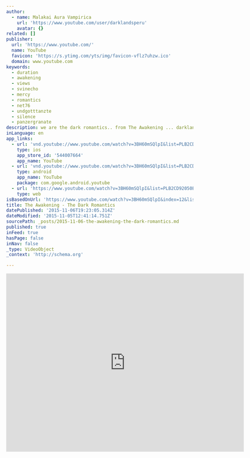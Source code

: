 ```yaml
---
author:
  - name: Malakai Aura Vampirica
    url: 'https://www.youtube.com/user/darklandsperu'
    avatar: {}
related: []
publisher:
  url: 'https://www.youtube.com/'
  name: YouTube
  favicon: 'https://s.ytimg.com/yts/img/favicon-vflz7uhzw.ico'
  domain: www.youtube.com
keywords:
  - duration
  - awakening
  - views
  - svinecho
  - mercy
  - romantics
  - net76
  - undgotttanzte
  - silence
  - panzergranate
description: we are the dark romantics.. from The Awakening ... darklandsperu.net76.net
inLanguage: en
app_links:
  - url: 'vnd.youtube://www.youtube.com/watch?v=3BH60mSQlpI&list=PLB2CD92050E0F9B8E&index=12&feature=applinks'
    type: ios
    app_store_id: '544007664'
    app_name: YouTube
  - url: 'vnd.youtube://www.youtube.com/watch?v=3BH60mSQlpI&list=PLB2CD92050E0F9B8E&index=12&feature=applinks'
    type: android
    app_name: YouTube
    package: com.google.android.youtube
  - url: 'https://www.youtube.com/watch?v=3BH60mSQlpI&list=PLB2CD92050E0F9B8E&index=12&feature=applinks'
    type: web
isBasedOnUrl: 'https://www.youtube.com/watch?v=3BH60mSQlpI&index=12&list=PLB2CD92050E0F9B8E'
title: The Awakening - The Dark Romantics
datePublished: '2015-11-06T19:23:05.314Z'
dateModified: '2015-11-05T12:41:14.751Z'
sourcePath: _posts/2015-11-06-the-awakening-the-dark-romantics.md
published: true
inFeed: true
hasPage: false
inNav: false
_type: VideoObject
_context: 'http://schema.org'

---
```

<iframe src="https://cdn.embedly.com/widgets/media.html?src=https%3A%2F%2Fwww.youtube.com%2Fembed%2Fvideoseries%3Flist%3DPLB2CD92050E0F9B8E&amp;url=https%3A%2F%2Fwww.youtube.com%2Fwatch%3Fv%3D3BH60mSQlpI%26index%3D12%26list%3DPLB2CD92050E0F9B8E&amp;image=https%3A%2F%2Fi.ytimg.com%2Fvi%2F3BH60mSQlpI%2Fhqdefault.jpg&amp;key=b7d04c9b404c499eba89ee7072e1c4f7&amp;type=text%2Fhtml&amp;schema=youtube" width="640" height="480" scrolling="no" frameborder="0" allowfullscreen="allowfullscreen" style=""></iframe>